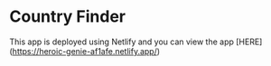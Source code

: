 # Country Finder
This app is deployed using Netlify and you can view the app [HERE] (https://heroic-genie-af1afe.netlify.app/)
